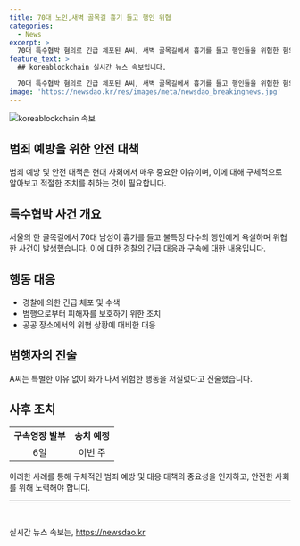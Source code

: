 ```yaml
---
title: 70대 노인,새벽 골목길 흉기 들고 행인 위협
categories:
  - News
excerpt: >
  70대 특수협박 혐의로 긴급 체포된 A씨, 새벽 골목길에서 흉기를 들고 행인들을 위협한 혐의. 경찰에 따르면 A씨는 금동어린이공원 인근에서 흉기를 든 채 다수 행인을 욕설한 것으로 전해졌다. 출동한 경찰에 의해 주택가 골목길에서 검거됐으며, 피해자는 없었다고 확인됐다. A씨는 화나서 그랬다며 행동을 변명하고 있다. 법원은 A씨에 대한 구속영장을 발부하고, 경찰은 이번 주 송치할 예정이다.
feature_text: >
  ## koreablockchain 실시간 뉴스 속보입니다.

  70대 특수협박 혐의로 긴급 체포된 A씨, 새벽 골목길에서 흉기를 들고 행인들을 위협한 혐의. 경찰에 따르면 A씨는 금동어린이공원 인근에서 흉기를 든 채 다수 행인을 욕설한 것으로 전해졌다. 출동한 경찰에 의해 주택가 골목길에서 검거됐으며, 피해자는 없었다고 확인됐다. A씨는 화나서 그랬다며 행동을 변명하고 있다. 법원은 A씨에 대한 구속영장을 발부하고, 경찰은 이번 주 송치할 예정이다.
image: 'https://newsdao.kr/res/images/meta/newsdao_breakingnews.jpg'
---
```


<p><img src="https://newsdao.kr/res/images/meta/newsdao_breakingnews.jpg" alt="koreablockchain 속보" /></p>

<h2>범죄 예방을 위한 안전 대책</h2>

<p data-ke-size="size16">범죄 예방 및 안전 대책은 현대 사회에서 매우 중요한 이슈이며, 이에 대해 구체적으로 알아보고 적절한 조치를 취하는 것이 필요합니다.</p>

<h2 data-ke-size="size26">특수협박 사건 개요</h2>

<p data-ke-size="size16">서울의 한 골목길에서 70대 남성이 흉기를 들고 불특정 다수의 행인에게 욕설하며 위협한 사건이 발생했습니다. 이에 대한 경찰의 긴급 대응과 구속에 대한 내용입니다.</p>

<h2 data-ke-size="size26">행동 대응</h2>

<ul>
  <li>경찰에 의한 긴급 체포 및 수색</li>
  <li>범행으로부터 피해자를 보호하기 위한 조치</li>
  <li>공공 장소에서의 위협 상황에 대비한 대응</li>
</ul>

<h2 data-ke-size="size26">범행자의 진술</h2>

<p data-ke-size="size16">A씨는 특별한 이유 없이 화가 나서 위험한 행동을 저질렀다고 진술했습니다.</p>

<h2 data-ke-size="size26">사후 조치</h2>

<table>
  <tr>
    <td style="text-align: center; height: 17px;"><b>구속영장 발부</b></td>
    <td style="text-align: center; height: 17px;"><b>송치 예정</b></td>
  </tr>
  <tr>
    <td style="text-align: center; height: 17px;">6일</td>
    <td style="text-align: center; height: 17px;">이번 주</td>
  </tr>
</table>

<p data-ke-size="size16">이러한 사례를 통해 구체적인 범죄 예방 및 대응 대책의 중요성을 인지하고, 안전한 사회를 위해 노력해야 합니다.</p>

<hr>

<p data-ke-size="size16">&nbsp;</p>
실시간 뉴스 속보는, <a href="https://newsdao.kr" rel="dofollow">https://newsdao.kr</a>



